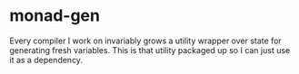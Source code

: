 # monad-gen

Every compiler I work on invariably grows a utility wrapper over state for generating fresh variables. This is that utility packaged up so I can just use it as a dependency. 
